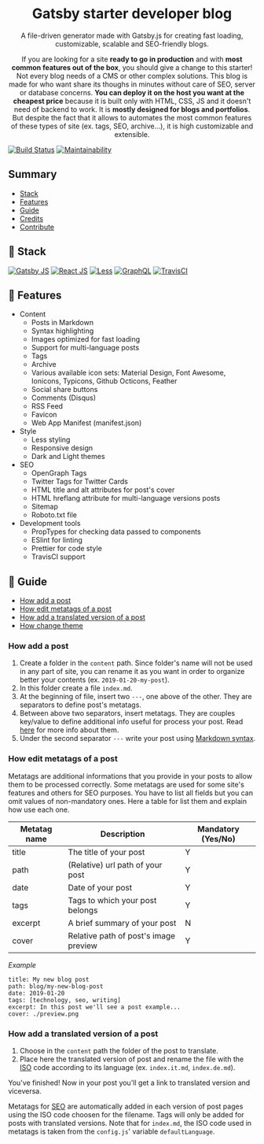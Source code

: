 <p align="center">
    <h1 align="center">Gatsby starter developer blog</h1>
    <p align="center">A file-driven generator made with Gatsby.js for creating fast loading, customizable, scalable and SEO-friendly blogs.</p>
    <p align="center">If you are looking for a site <strong>ready to go in production</strong> and with <strong>most common features out of the box</strong>, you should give a change to this starter! Not every blog needs of a CMS or other complex solutions. This blog is made for who want share its thoughs in minutes without care of SEO, server or database concerns. <strong>You can deploy it on the host you want at the cheapest price</strong> because it is built only with HTML, CSS, JS and it doesn't need of backend to work. It is <strong>mostly designed for blogs and portfolios</strong>. But despite the fact that it allows to automates the most common features of these types of site (ex. tags, SEO, archive...), it is high customizable and extensible.</p>
</p>

[![Build Status](https://travis-ci.org/lgcolella/gatsby-starter-developer-blog.svg?branch=master)](https://travis-ci.org/lgcolella/gatsby-starter-developer-blog)
[![Maintainability](https://api.codeclimate.com/v1/badges/a682a525a8c3f78b625f/maintainability)](https://codeclimate.com/github/lgcolella/gatsby-starter-developer-blog/maintainability)

## Summary

- [Stack](#-stack)
- [Features](#-features)
- [Guide](#-guide)
- [Credits](#-credits)
- [Contribute](#-how-contribute)

## 🔧 Stack

[![Gatsby JS](https://github.com/lgcolella/gatsby-starter-blog/raw/master/repository/gatsby.png 'Gatsby JS')](https://www.gatsbyjs.org/)
[![React JS](https://github.com/lgcolella/gatsby-starter-blog/raw/master/repository/react.png 'React JS')](https://reactjs.org/)
[![Less](https://github.com/lgcolella/gatsby-starter-blog/raw/master/repository/less.png 'Less')](http://lesscss.org/)
[![GraphQL](https://github.com/lgcolella/gatsby-starter-blog/raw/master/repository/graphql.png 'GraphQL')](https://graphql.org/)
[![TravisCI](https://github.com/lgcolella/gatsby-starter-blog/raw/master/repository/travis.png 'TravisCI')](https://travis-ci.org/)

## 🔌 Features

- Content
  - Posts in Markdown
  - Syntax highlighting
  - Images optimized for fast loading
  - Support for multi-language posts
  - Tags
  - Archive
  - Various available icon sets: Material Design, Font Awesome, Ionicons, Typicons, Github Octicons, Feather
  - Social share buttons
  - Comments (Disqus)
  - RSS Feed
  - Favicon
  - Web App Manifest (manifest.json)
- Style
  - Less styling
  - Responsive design
  - Dark and Light themes
- SEO
  - OpenGraph Tags
  - Twitter Tags for Twitter Cards
  - HTML title and alt attributes for post's cover
  - HTML hreflang attribute for multi-language versions posts
  - Sitemap
  - Roboto.txt file
- Development tools
  - PropTypes for checking data passed to components
  - ESlint for linting
  - Prettier for code style
  - TravisCI support

## 📓 Guide

- [How add a post](#How-add-a-post)
- [How edit metatags of a post](#How-edit-metatags-of-a-post)
- [How add a translated version of a post](#How-add-a-translated-version-of-a-post)
- [How change theme](#how-change-theme)

### How add a post

1. Create a folder in the `content` path. Since folder's name will not be used in any part of site, you can rename it as you want in order to organize better your contents (ex. `2019-01-20-my-post`).
2. In this folder create a file `index.md`.
3. At the beginning of file, insert two `---`, one above of the other. They are separators to define post's metatags.
4. Between above two separators, insert metatags. They are couples key/value to define additional info useful for process your post. Read [here](#How-edit-metatags-of-a-post) for more info about them.
5. Under the second separator `---` write your post using [Markdown syntax](https://help.github.com/articles/basic-writing-and-formatting-syntax/).

### How edit metatags of a post

Metatags are additional informations that you provide in your posts to allow them to be processed correctly.
Some metatags are used for some site's features and others for SEO purposes. You have to list all fields but you can omit values of non-mandatory ones.
Here a table for list them and explain how use each one.

| **Metatag name** | **Description**                       | **Mandatory (Yes/No)** |
| ---------------- | ------------------------------------- | ---------------------- |
| title            | The title of your post                | Y                      |
| path             | (Relative) url path of your post      | Y                      |
| date             | Date of your post                     | Y                      |
| tags             | Tags to which your post belongs       | Y                      |
| excerpt          | A brief summary of your post          | N                      |
| cover            | Relative path of post's image preview | Y                      |

_Example_

```
title: My new blog post
path: blog/my-new-blog-post
date: 2019-01-20
tags: [technology, seo, writing]
excerpt: In this post we'll see a post example...
cover: ./preview.png
```

### How add a translated version of a post

1. Choose in the `content` path the folder of the post to translate.
2. Place here the translated version of post and rename the file with the [ISO](https://en.wikipedia.org/wiki/List_of_ISO_639-1_codes) code according to its language (ex. `index.it.md`, `index.de.md`).

You've finished! Now in your post you'll get a link to translated version and viceversa.

Metatags for [SEO](https://support.google.com/webmasters/answer/189077) are automatically added in each version of post pages using the ISO code choosen for the filename. Tags will only be added for posts with translated versions.
Note that for `index.md`, the ISO code used in metatags is taken from the `config.js`' variable `defaultLanguage`.
